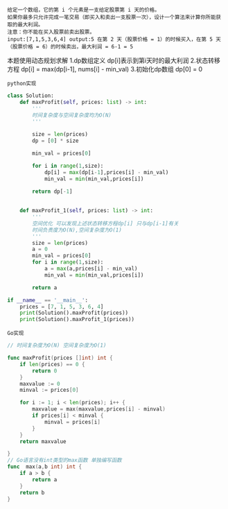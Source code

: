 
    给定一个数组，它的第 i 个元素是一支给定股票第 i 天的价格。
    如果你最多只允许完成一笔交易（即买入和卖出一支股票一次），设计一个算法来计算你所能获取的最大利润。
    注意：你不能在买入股票前卖出股票。
    input:[7,1,5,3,6,4] output:5 在第 2 天（股票价格 = 1）的时候买入，在第 5 天（股票价格 = 6）的时候卖出，最大利润 = 6-1 = 5
    
    
本题使用动态规划求解
1.dp数组定义  dp[i]表示到第i天时的最大利润 
2.状态转移方程 dp[i] = max(dp[i-1], nums[i] - min_val)
3.初始化dp数组 dp[0] = 0

`python实现`

```python 
class Solution:
    def maxProfit(self, prices: list) -> int:
        '''
        时间复杂度与空间复杂度均为O(N)
        '''
        
        size = len(prices)
        dp = [0] * size

        min_val = prices[0]

        for i in range(1,size):
            dp[i] = max(dp[i-1],prices[i] - min_val)
            min_val = min(min_val,prices[i])

        return dp[-1]
        
        
    def maxProfit_1(self, prices: list) -> int:
        '''
        空间优化 可以发现上述状态转移方程dp[i] 只与dp[i-1]有关
        时间负责度为O(N),空间复杂度为O(1)
        '''
        size = len(prices)
        a = 0
        min_val = prices[0]
        for i in range(1,size):
            a = max(a,prices[i] - min_val)
            min_val = min(min_val,prices[i])

        return a

if __name__ == '__main__':
    prices = [7, 1, 5, 3, 6, 4]
    print(Solution().maxProfit(prices))
    print(Solution().maxProfit_1(prices))

```




`Go实现`
```go
// 时间复杂度为O(N) 空间复杂度为O(1)

func maxProfit(prices []int) int {
    if len(prices) == 0 {
        return 0
    }
    maxvalue := 0 
    minval := prices[0]

    for i := 1; i < len(prices); i++ {
        maxvalue = max(maxvalue,prices[i] - minval)
        if prices[i] < minval {
            minval = prices[i]
        }
    } 
    return maxvalue

}
// Go语言没有int类型的max函数 单独编写函数
func  max(a,b int) int {
    if a > b {
        return a 
    }
    return b
}
```
